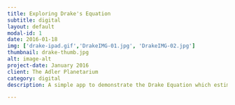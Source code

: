 ```yaml
---
title: Exploring Drake's Equation
subtitle: digital
layout: default
modal-id: 1
date: 2016-01-18
img: ['drake-ipad.gif','DrakeIMG-01.jpg', 'DrakeIMG-02.jpg']
thumbnail: drake-thumb.jpg
alt: image-alt
project-date: January 2016
client: The Adler Planetarium
category: digital
description: A simple app to demonstrate the Drake Equation which estimates active, communicative extraterrestrial civilizations in our Milky Way galaxy. Created for The Adler Planetarium's Adler After Dark event.

---
```

